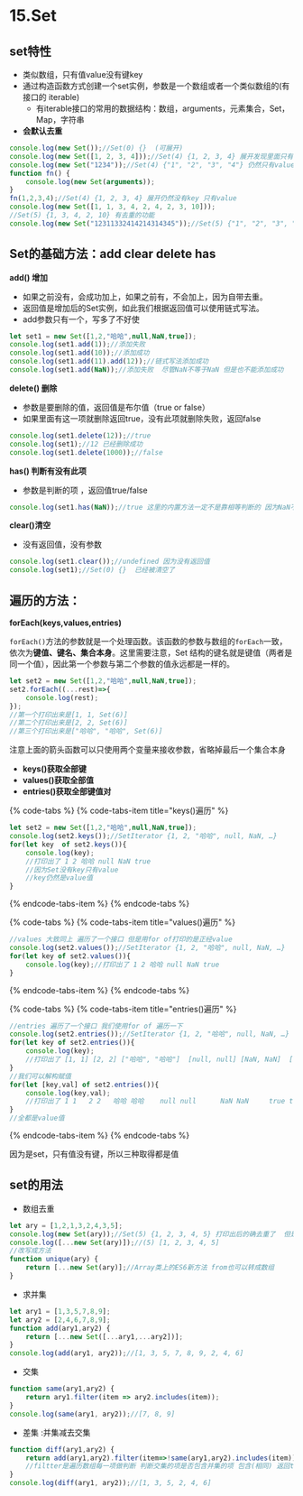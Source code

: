# 15.Set

## set特性

* 类似数组，只有值value没有键key
* 通过构造函数方式创建一个set实例，参数是一个数组或者一个类似数组的\(有接口的 iterable\)
  * 有iterable接口的常用的数据结构：数组，arguments，元素集合，Set，Map，字符串
* **会默认去重**

```javascript
console.log(new Set());//Set(0) {}  (可展开)
console.log(new Set([1, 2, 3, 4]));//Set(4) {1, 2, 3, 4} 展开发现里面只有value没有key
console.log(new Set("1234"));//Set(4) {"1", "2", "3", "4"} 仍然只有value没有key
function fn() {
    console.log(new Set(arguments));
}
fn(1,2,3,4);//Set(4) {1, 2, 3, 4} 展开仍然没有key 只有value
console.log(new Set([1, 1, 3, 4, 2, 4, 2, 3, 10]));
//Set(5) {1, 3, 4, 2, 10} 有去重的功能
console.log(new Set("12311332414214314345"));//Set(5) {"1", "2", "3", "4", "5"} 去重
```

## Set的基础方法：add clear delete has

**add\(\) 增加**

* 如果之前没有，会成功加上，如果之前有，不会加上，因为自带去重。
* 返回值是增加后的Set实例，如此我们根据返回值可以使用链式写法。
* add参数只有一个，写多了不好使

```javascript
let set1 = new Set([1,2,"哈哈",null,NaN,true]);
console.log(set1.add(1));//添加失败
console.log(set1.add(10));//添加成功
console.log(set1.add(11).add(12));//链式写法添加成功
console.log(set1.add(NaN));//添加失败  尽管NaN不等于NaN 但是也不能添加成功
```

**delete\(\) 删除**

* 参数是要删除的值，返回值是布尔值（true or false）
* 如果里面有这一项就删除返回true，没有此项就删除失败，返回false

```javascript
console.log(set1.delete(12));//true
console.log(set1);//12 已经删除成功
console.log(set1.delete(1000));//false
```

**has\(\) 判断有没有此项**

* 参数是判断的项 ，返回值true/false

```javascript
console.log(set1.has(NaN));//true 这里的内置方法一定不是靠相等判断的 因为NaN不等于NaN
```

**clear\(\)清空**

* 没有返回值，没有参数

```javascript
console.log(set1.clear());//undefined 因为没有返回值
console.log(set1);//Set(0) {}  已经被清空了
```

## 遍历的方法：

**forEach\(keys,values,entries\)**

`forEach()`方法的参数就是一个处理函数。该函数的参数与数组的`forEach`一致，依次为**键值、键名、集合本身**。这里需要注意，Set 结构的键名就是键值（两者是同一个值），因此第一个参数与第二个参数的值永远都是一样的。

```javascript
let set2 = new Set([1,2,"哈哈",null,NaN,true]);
set2.forEach((...rest)=>{
    console.log(rest);
});
//第一个打印出来是[1, 1, Set(6)]
//第二个打印出来是[2, 2, Set(6)]
//第三个打印出来是["哈哈", "哈哈", Set(6)]
```

注意上面的箭头函数可以只使用两个变量来接收参数，省略掉最后一个集合本身

* **keys\(\)获取全部键**
* **values\(\)获取全部值**
* **entries\(\)获取全部键值对**

{% code-tabs %}
{% code-tabs-item title="keys\(\)遍历" %}
```javascript
let set2 = new Set([1,2,"哈哈",null,NaN,true]);
console.log(set2.keys());//SetIterator {1, 2, "哈哈", null, NaN, …}
for(let key  of set2.keys()){
    console.log(key);
    //打印出了 1 2 哈哈 null NaN true
    //因为Set没有key只有value
    //key仍然是value值
}
```
{% endcode-tabs-item %}
{% endcode-tabs %}

{% code-tabs %}
{% code-tabs-item title="values\(\)遍历" %}
```javascript
//values 大致同上 遍历了一个接口 但是用for of打印的是正经value
console.log(set2.values());//SetIterator {1, 2, "哈哈", null, NaN, …}
for(let key of set2.values()){
    console.log(key);//打印出了 1 2 哈哈 null NaN true
}
```
{% endcode-tabs-item %}
{% endcode-tabs %}

{% code-tabs %}
{% code-tabs-item title="entries\(\)遍历" %}
```javascript
//entries 遍历了一个接口 我们使用for of 遍历一下
console.log(set2.entries());//SetIterator {1, 2, "哈哈", null, NaN, …}
for(let key of set2.entries()){
    console.log(key);
    //打印出了 [1, 1] [2, 2] ["哈哈", "哈哈"]  [null, null] [NaN, NaN]  [true, true]
}
//我们可以解构赋值
for(let [key,val] of set2.entries()){
    console.log(key,val);
    //打印出了 1 1   2 2   哈哈 哈哈    null null      NaN NaN     true true
}
//全都是value值
```
{% endcode-tabs-item %}
{% endcode-tabs %}

因为是set，只有值没有键，所以三种取得都是值

## set的用法

* 数组去重

```javascript
let ary = [1,2,1,3,2,4,3,5];
console.log(new Set(ary));//Set(5) {1, 2, 3, 4, 5} 打印出后的确去重了  但是不是数组了 我们还得把它变成数组
console.log([...new Set(ary)]);//(5) [1, 2, 3, 4, 5]
//改写成方法
function unique(ary) {
    return [...new Set(ary)];//Array类上的ES6新方法 from也可以转成数组
}
```

* 求并集

```javascript
let ary1 = [1,3,5,7,8,9];
let ary2 = [2,4,6,7,8,9];
function add(ary1,ary2) {
    return [...new Set([...ary1,...ary2])];
}
console.log(add(ary1, ary2));//[1, 3, 5, 7, 8, 9, 2, 4, 6]
```

* 交集

```javascript
function same(ary1,ary2) {
    return ary1.filter(item => ary2.includes(item));
}
console.log(same(ary1, ary2));//[7, 8, 9]
```

* 差集 :并集减去交集

```javascript
function diff(ary1,ary2) {
    return add(ary1,ary2).filter(item=>!same(ary1,ary2).includes(item));
    //filtter是遍历数组每一项做判断 判断交集的项是否包含并集的项 包含(相同) 返回true 再取反返回false
}
console.log(diff(ary1, ary2));//[1, 3, 5, 2, 4, 6]
```

